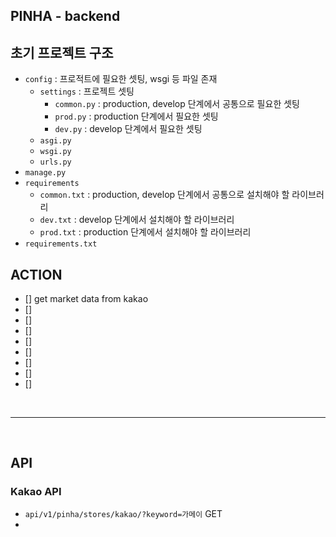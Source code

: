 ## PINHA - backend

## 초기 프로젝트 구조

- `config` : 프로적트에 필요한 셋팅, wsgi 등 파일 존재
  - `settings` : 프로젝트 셋팅
    - `common.py` : production, develop 단계에서 공통으로 필요한 셋팅
    - `prod.py` : production 단계에서 필요한 셋팅
    - `dev.py` : develop 단계에서 필요한 셋팅
  - `asgi.py`
  - `wsgi.py`
  - `urls.py`
- `manage.py`
- `requirements`
  - `common.txt` : production, develop 단계에서 공통으로 설치해야 할 라이브러리
  - `dev.txt` : develop 단계에서 설치해야 할 라이브러리
  - `prod.txt` : production 단계에서 설치해야 할 라이브러리
- `requirements.txt`

## ACTION

- [] get market data from kakao
- []
- []
- []
- []
- []
- []
- []
- []

<br>

---

<br>

## API

### Kakao API

- `api/v1/pinha/stores/kakao/?keyword=가메이` GET
-
